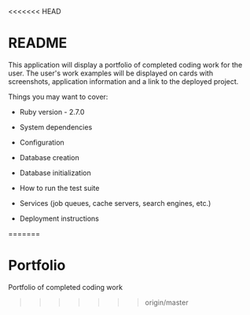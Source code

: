 <<<<<<< HEAD
# README

This application will display a portfolio of completed coding work for the user.  The user's work examples will be displayed on cards with screenshots, application information and a link to the deployed project.


Things you may want to cover:

* Ruby version - 2.7.0

* System dependencies

* Configuration

* Database creation

* Database initialization

* How to run the test suite

* Services (job queues, cache servers, search engines, etc.)

* Deployment instructions

=======
# Portfolio
Portfolio of completed coding work
>>>>>>> origin/master
